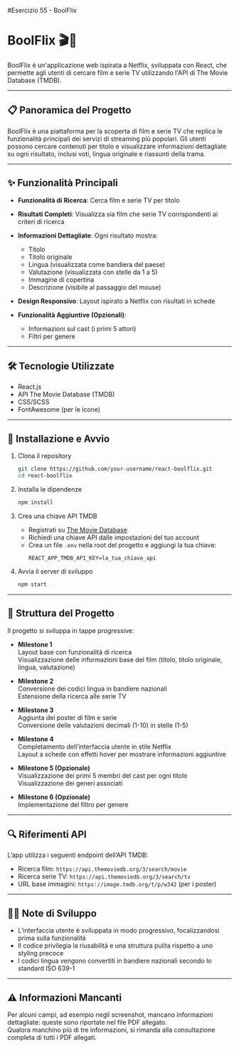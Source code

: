 #Esercizio 55 - BoolFlix

# BoolFlix 🎬🍿

BoolFlix è un'applicazione web ispirata a Netflix, sviluppata con React, che permette agli utenti di cercare film e serie TV utilizzando l'API di The Movie Database (TMDB).

---

## 📋 Panoramica del Progetto

BoolFlix è una piattaforma per la scoperta di film e serie TV che replica le funzionalità principali dei servizi di streaming più popolari. Gli utenti possono cercare contenuti per titolo e visualizzare informazioni dettagliate su ogni risultato, inclusi voti, lingua originale e riassunti della trama.

---

## ✨ Funzionalità Principali

- **Funzionalità di Ricerca**: Cerca film e serie TV per titolo
- **Risultati Completi**: Visualizza sia film che serie TV corrispondenti ai criteri di ricerca
- **Informazioni Dettagliate**: Ogni risultato mostra:

  - Titolo
  - Titolo originale
  - Lingua (visualizzata come bandiera del paese)
  - Valutazione (visualizzata con stelle da 1 a 5)
  - Immagine di copertina
  - Descrizione (visibile al passaggio del mouse)

- **Design Responsivo**: Layout ispirato a Netflix con risultati in schede
- **Funzionalità Aggiuntive (Opzionali)**:
  - Informazioni sul cast (i primi 5 attori)
  - Filtri per genere

---

## 🛠️ Tecnologie Utilizzate

- React.js
- API The Movie Database (TMDB)
- CSS/SCSS
- FontAwesome (per le icone)

---

## 🚀 Installazione e Avvio

1. Clona il repository

   ```bash
   git clone https://github.com/your-username/react-boolflix.git
   cd react-boolflix
   ```

2. Installa le dipendenze

   ```bash
   npm install
   ```

3. Crea una chiave API TMDB

   - Registrati su [The Movie Database](https://www.themoviedb.org)
   - Richiedi una chiave API dalle impostazioni del tuo account
   - Crea un file `.env` nella root del progetto e aggiungi la tua chiave:
     ```
     REACT_APP_TMDB_API_KEY=la_tua_chiave_api
     ```

4. Avvia il server di sviluppo
   ```bash
   npm start
   ```

---

## 📝 Struttura del Progetto

Il progetto si sviluppa in tappe progressive:

- **Milestone 1**  
  Layout base con funzionalità di ricerca  
  Visualizzazione delle informazioni base del film (titolo, titolo originale, lingua, valutazione)

- **Milestone 2**  
  Conversione dei codici lingua in bandiere nazionali  
  Estensione della ricerca alle serie TV

- **Milestone 3**  
  Aggiunta dei poster di film e serie  
  Conversione delle valutazioni decimali (1-10) in stelle (1-5)

- **Milestone 4**  
  Completamento dell’interfaccia utente in stile Netflix  
  Layout a schede con effetti hover per mostrare informazioni aggiuntive

- **Milestone 5 (Opzionale)**  
  Visualizzazione dei primi 5 membri del cast per ogni titolo  
  Visualizzazione dei generi associati

- **Milestone 6 (Opzionale)**  
  Implementazione del filtro per genere

---

## 🔍 Riferimenti API

L’app utilizza i seguenti endpoint dell’API TMDB:

- Ricerca film: `https://api.themoviedb.org/3/search/movie`
- Ricerca serie TV: `https://api.themoviedb.org/3/search/tv`
- URL base immagini: `https://image.tmdb.org/t/p/w342` (per i poster)

---

## 🧑‍💻 Note di Sviluppo

- L’interfaccia utente è sviluppata in modo progressivo, focalizzandosi prima sulla funzionalità
- Il codice privilegia la riusabilità e una struttura pulita rispetto a uno styling precoce
- I codici lingua vengono convertiti in bandiere nazionali secondo lo standard ISO 639-1

---

## ⚠️ Informazioni Mancanti

Per alcuni campi, ad esempio negli screenshot, mancano informazioni dettagliate: queste sono riportate nel file PDF allegato.  
Qualora manchino più di tre informazioni, si rimanda alla consultazione completa di tutti i PDF allegati.
